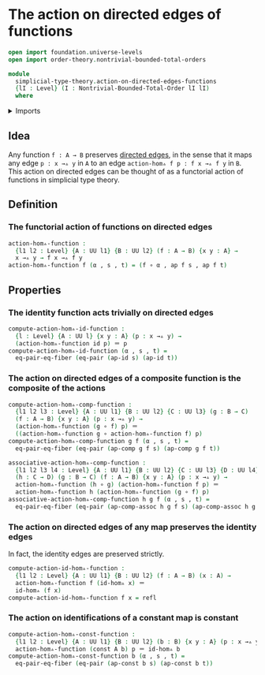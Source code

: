 # The action on directed edges of functions

```agda
open import foundation.universe-levels
open import order-theory.nontrivial-bounded-total-orders

module
  simplicial-type-theory.action-on-directed-edges-functions
  {lI : Level} (I : Nontrivial-Bounded-Total-Order lI lI)
  where
```

<details><summary>Imports</summary>

```agda
open import foundation.action-on-identifications-functions
open import foundation.constant-maps
open import foundation.dependent-pair-types
open import foundation.equality-cartesian-product-types
open import foundation.equality-dependent-pair-types
open import foundation.function-types
open import foundation.identity-types
open import foundation.universe-levels

open import simplicial-type-theory.directed-edges I
```

</details>

## Idea

Any function `f : A → B` preserves
[directed edges](simplicial-type-theory.directed-edges.md), in the sense that it
maps any edge `p : x →▵ y` in `A` to an edge `action-hom▵ f p : f x →▵ f y` in
`B`. This action on directed edges can be thought of as a functorial action of
functions in simplicial type theory.

## Definition

### The functorial action of functions on directed edges

```agda
action-hom▵-function :
  {l1 l2 : Level} {A : UU l1} {B : UU l2} (f : A → B) {x y : A} →
  x →▵ y → f x →▵ f y
action-hom▵-function f (α , s , t) = (f ∘ α , ap f s , ap f t)
```

## Properties

### The identity function acts trivially on directed edges

```agda
compute-action-hom▵-id-function :
  {l : Level} {A : UU l} {x y : A} (p : x →▵ y) →
  (action-hom▵-function id p) ＝ p
compute-action-hom▵-id-function (α , s , t) =
  eq-pair-eq-fiber (eq-pair (ap-id s) (ap-id t))
```

### The action on directed edges of a composite function is the composite of the actions

```agda
compute-action-hom▵-comp-function :
  {l1 l2 l3 : Level} {A : UU l1} {B : UU l2} {C : UU l3} (g : B → C)
  (f : A → B) {x y : A} (p : x →▵ y) →
  (action-hom▵-function (g ∘ f) p) ＝
  ((action-hom▵-function g ∘ action-hom▵-function f) p)
compute-action-hom▵-comp-function g f (α , s , t) =
  eq-pair-eq-fiber (eq-pair (ap-comp g f s) (ap-comp g f t))

associative-action-hom▵-comp-function :
  {l1 l2 l3 l4 : Level} {A : UU l1} {B : UU l2} {C : UU l3} {D : UU l4}
  (h : C → D) (g : B → C) (f : A → B) {x y : A} (p : x →▵ y) →
  action-hom▵-function (h ∘ g) (action-hom▵-function f p) ＝
  action-hom▵-function h (action-hom▵-function (g ∘ f) p)
associative-action-hom▵-comp-function h g f (α , s , t) =
  eq-pair-eq-fiber (eq-pair (ap-comp-assoc h g f s) (ap-comp-assoc h g f t))
```

### The action on directed edges of any map preserves the identity edges

In fact, the identity edges are preserved strictly.

```agda
compute-action-id-hom▵-function :
  {l1 l2 : Level} {A : UU l1} {B : UU l2} (f : A → B) (x : A) →
  action-hom▵-function f (id-hom▵ x) ＝
  id-hom▵ (f x)
compute-action-id-hom▵-function f x = refl
```

### The action on identifications of a constant map is constant

```agda
compute-action-hom▵-const-function :
  {l1 l2 : Level} {A : UU l1} {B : UU l2} (b : B) {x y : A} (p : x →▵ y) →
  action-hom▵-function (const A b) p ＝ id-hom▵ b
compute-action-hom▵-const-function b (α , s , t) =
  eq-pair-eq-fiber (eq-pair (ap-const b s) (ap-const b t))
```
